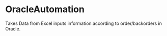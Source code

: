 # OracleAutomation
Takes Data from Excel inputs information according to order/backorders in Oracle.
